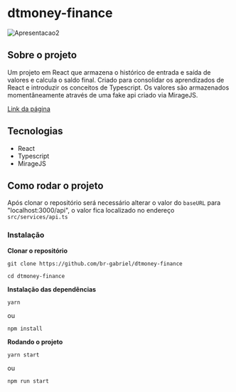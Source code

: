 # dtmoney-finance
![Apresentacao2](https://user-images.githubusercontent.com/53658830/201014042-449150c4-2aad-40db-8f16-7c3d1ad381d4.gif)

## Sobre o projeto
Um projeto em React que armazena o histórico de entrada e saída de valores e calcula o saldo final. Criado para consolidar os aprendizados de React e introduzir os conceitos de Typescript.
Os valores são armazenados momentâneamente através de uma fake api criado via MirageJS.

[Link da página](https://effulgent-crepe-8e024f.netlify.app)

## Tecnologias
* React
* Typescript
* MirageJS

## Como rodar o projeto
Após clonar o repositório será necessário alterar o valor do `baseURL` para "localhost:3000/api", o valor fica localizado no endereço `src/services/api.ts`

### Instalação
<strong>Clonar o repositório</strong>
```
git clone https://github.com/br-gabriel/dtmoney-finance
```

```
cd dtmoney-finance
```

<strong>Instalação das dependências</strong>
```
yarn
```

ou

```
npm install
```
<strong>Rodando o projeto</strong>

```
yarn start
```

ou 

```
npm run start
```
